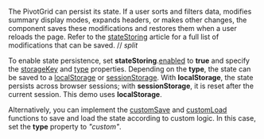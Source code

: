 The PivotGrid can persist its state. If a user sorts and filters data, modifies summary display modes, expands headers, or makes other changes, the component saves these modifications and restores them when a user reloads the page. Refer to the [stateStoring](/Documentation/ApiReference/UI_Components/dxPivotGrid/Configuration/stateStoring/) article for a full list of modifications that can be saved.
// _split_

To enable state persistence, set **stateStoring**.[enabled](/Documentation/ApiReference/UI_Components/dxPivotGrid/Configuration/stateStoring/#enabled) to **true** and specify the [storageKey](/Documentation/ApiReference/UI_Components/dxPivotGrid/Configuration/stateStoring/#storageKey) and [type](/Documentation/ApiReference/UI_Components/dxPivotGrid/Configuration/stateStoring/#type) properties. Depending on the **type**, the state can be saved to a <a href="https://developer.mozilla.org/en-US/docs/Web/API/Window/localStorage" target="_blank">localStorage</a> or <a href="https://developer.mozilla.org/en-US/docs/Web/API/Window/sessionStorage" target="_blank">sessionStorage</a>. With **localStorage**, the state persists across browser sessions; with **sessionStorage**, it is reset after the current session. This demo uses **localStorage**.

Alternatively, you can implement the [customSave](/Documentation/ApiReference/UI_Components/dxPivotGrid/Configuration/stateStoring/#customSave) and [customLoad](/Documentation/ApiReference/UI_Components/dxPivotGrid/Configuration/stateStoring/#customLoad) functions to save and load the state according to custom logic. In this case, set the **type** property to *"custom"*.
